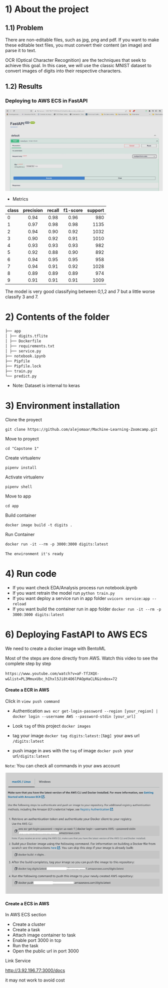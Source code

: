 # 1) About the project

## 1.1) Problem

There are non-editable files, such as jpg, png and pdf. If you want to make these editable text files, you must convert their content (an image) and parse it to text.

OCR (Optical Character Recognition) are the techniques that seek to achieve this goal. In this case, we will use the classic MNIST dataset to convert images of digits into their respective characters.

## 1.2) Results

### Deploying to AWS ECS in FastAPI

![aws_service](img/aws_service.JPG)

- Metrics

| class | precision | recall | f1-score | support |
| :---- | :-------: | :----: | :------: | ------: |
| 0     |   0.94    |  0.98  |   0.96   |     980 |
| 1     |   0.97    |  0.98  |   0.98   |    1135 |
| 2     |   0.94    |  0.90  |   0.92   |    1032 |
| 3     |   0.90    |  0.92  |   0.91   |    1010 |
| 4     |   0.93    |  0.93  |   0.93   |     982 |
| 5     |   0.92    |  0.88  |   0.90   |     892 |
| 6     |   0.94    |  0.95  |   0.95   |     958 |
| 7     |   0.94    |  0.91  |   0.92   |    1028 |
| 8     |   0.89    |  0.89  |   0.89   |     974 |
| 9     |   0.91    |  0.91  |   0.91   |    1009 |

The model is very good classifying between 0,1,2 and 7 but a little worse classify 3 and 7.

# 2) Contents of the folder

```
├── app
│ ├── digits.tflite
│ ├── Dockerfile
│ ├── requirements.txt
│ ├── service.py
├── notebook.ipynb
├── Pipfile
├── Pipfile.lock
├── train.py
└── predict.py
```

- Note: Dataset is internal to keras

# 3) Environment installation

Clone the proyect

```
git clone https://github.com/alejomaar/Machine-Learning-Zoomcamp.git
```

Move to proyect

```
cd "Capstone 1"
```

Create virtualenv

```
pipenv install
```

Activate virtualenv

```
pipenv shell
```

Move to app

```
cd app
```

Build container

```
docker image build -t digits .
```

Run Container

```
docker run -it --rm -p 3000:3000 digits:latest
```

`The environment it's ready`

# 4) Run code

- If you want check EDA/Analysis process run notebook.ipynb
- If you want retrain the model run `python train.py`
- If you want deploy a service run in app folder `uvicorn service:app --reload`
- If you want build the container run in app folder `docker run -it --rm -p 3000:3000 digits:latest`

# 6) Deploying FastAPI to AWS ECS

We need to create a docker image with BentoML

Most of the steps are done directly from AWS. Watch this video to see the complete step by step

`https://www.youtube.com/watch?v=aF-TfJXQX-w&list=PL3MmuxUbc_hIhxl5Ji8t4O6lPAOpHaCLR&index=72`

#### Create a ECR in AWS

Click in `view push command`

- Authentication
  `aws ecr get-login-password --region [your_region] | docker login --username AWS --password-stdin [your_url]`

- Look `tag` of this project
  `docker images`

- tag your image
  `docker tag digits:latest:[`tag`] `your aws url` /digits:latest`

- push image in aws with the `tag` of image
  `docker push `your url`/digits:latest `

`Note`: You can check all commands in your aws account

![aws_commands](img/aws_ecr.png)

#### Create a ECS in AWS

In AWS ECS section

- Create a cluster
- Create a task
- Attach image container to task
- Enable port 3000 in tcp
- Run the task
- Open the public url in port 3000

Link Service

http://3.92.196.77:3000/docs

it may not work to avoid cost
